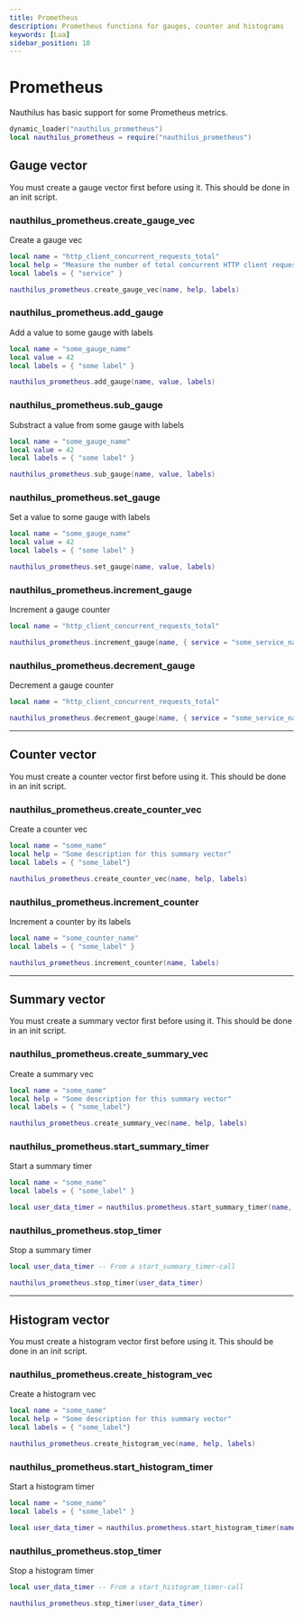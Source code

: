 ```yaml
---
title: Prometheus
description: Prometheus functions for gauges, counter and histograms
keywords: [Lua]
sidebar_position: 10
---
```

# Prometheus

Nauthilus has basic support for some Prometheus metrics.

```lua
dynamic_loader("nauthilus_prometheus")
local nauthilus_prometheus = require("nauthilus_prometheus")
```

## Gauge vector

You must create a gauge vector first before using it. This should be done in an init script.

### nauthilus\_prometheus.create\_gauge\_vec

Create a gauge vec

```lua
local name = "http_client_concurrent_requests_total"
local help = "Measure the number of total concurrent HTTP client requests"
local labels = { "service" }

nauthilus_prometheus.create_gauge_vec(name, help, labels)
```

### nauthilus\_prometheus.add\_gauge

Add a value to some gauge with labels

```lua
local name = "some_gauge_name"
local value = 42
local labels = { "some label" }

nauthilus_prometheus.add_gauge(name, value, labels)
```

### nauthilus\_prometheus.sub\_gauge

Substract a value from some gauge with labels

```lua
local name = "some_gauge_name"
local value = 42
local labels = { "some label" }

nauthilus_prometheus.sub_gauge(name, value, labels)
```

### nauthilus\_prometheus.set\_gauge

Set a value to some gauge with labels

```lua
local name = "some_gauge_name"
local value = 42
local labels = { "some label" }

nauthilus_prometheus.set_gauge(name, value, labels)
```

### nauthilus\_prometheus.increment\_gauge

Increment a gauge counter

```lua
local name = "http_client_concurrent_requests_total"

nauthilus_prometheus.increment_gauge(name, { service = "some_service_name" })
```

### nauthilus\_prometheus.decrement\_gauge

Decrement a gauge counter

```lua
local name = "http_client_concurrent_requests_total"

nauthilus_prometheus.decrement_gauge(name, { service = "some_service_name" })
```

---

## Counter vector

You must create a counter vector first before using it. This should be done in an init script.

### nauthilus\_prometheus.create\_counter\_vec

Create a counter vec

```lua
local name = "some_name"
local help = "Some description for this summary vector"
local labels = { "some_label"}

nauthilus_prometheus.create_counter_vec(name, help, labels)
```

### nauthilus\_prometheus.increment\_counter

Increment a counter by its labels

```lua
local name = "some_counter_name"
local labels = { "some_label" }

nauthilus_prometheus.increment_counter(name, labels)
```

---

## Summary vector

You must create a summary vector first before using it. This should be done in an init script.

### nauthilus\_prometheus.create_summary_vec

Create a summary vec

```lua
local name = "some_name"
local help = "Some description for this summary vector"
local labels = { "some_label"}

nauthilus_prometheus.create_summary_vec(name, help, labels)
```

### nauthilus\_prometheus.start\_summary\_timer

Start a summary timer

```lua
local name = "some_name"
local labels = { "some_label" }

local user_data_timer = nauthilus.prometheus.start_summary_timer(name, labels)
```

### nauthilus\_prometheus.stop\_timer

Stop a summary timer

```lua
local user_data_timer -- From a start_summary_timer-call

nauthilus_prometheus.stop_timer(user_data_timer)
```

---

## Histogram vector

You must create a histogram vector first before using it. This should be done in an init script.

### nauthilus\_prometheus.create\_histogram\_vec

Create a histogram vec

```lua
local name = "some_name"
local help = "Some description for this summary vector"
local labels = { "some_label"}

nauthilus_prometheus.create_histogram_vec(name, help, labels)
```

### nauthilus\_prometheus.start\_histogram\_timer

Start a histogram timer

```lua
local name = "some_name"
local labels = { "some_label" }

local user_data_timer = nauthilus.prometheus.start_histogram_timer(name, labels)
```

### nauthilus\_prometheus.stop\_timer

Stop a histogram timer

```lua
local user_data_timer -- From a start_histogram_timer-call

nauthilus_prometheus.stop_timer(user_data_timer)
```
